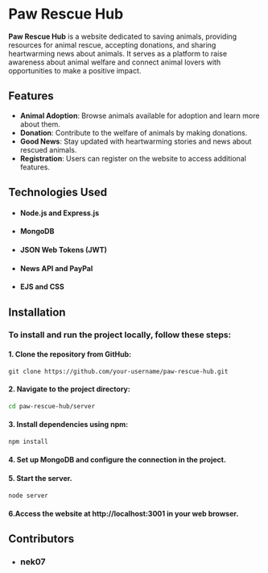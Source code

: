 # Paw Rescue Hub

**Paw Rescue Hub** is a website dedicated to saving animals, providing resources for animal rescue, accepting donations, and sharing heartwarming news about animals. It serves as a platform to raise awareness about animal welfare and connect animal lovers with opportunities to make a positive impact.


## Features
- **Animal Adoption**: Browse animals available for adoption and learn more about them.
- **Donation**: Contribute to the welfare of animals by making donations.
- **Good News**: Stay updated with heartwarming stories and news about rescued animals.
- **Registration**: Users can register on the website to access additional features.


## Technologies Used
- #### Node.js and Express.js
- #### MongoDB
- #### JSON Web Tokens (JWT)
- #### News API and PayPal
- #### EJS and CSS


## Installation
### To install and run the project locally, follow these steps:

#### 1. Clone the repository from GitHub:
   ```git
   git clone https://github.com/your-username/paw-rescue-hub.git
   ```
#### 2. Navigate to the project directory:
   ```bash
   cd paw-rescue-hub/server
   ```
#### 3. Install dependencies using npm:
   ```bash
   npm install
   ```

#### 4. Set up MongoDB and configure the connection in the project.

#### 5. Start the server.
   ```bash
   node server
   ```

#### 6.Access the website at http://localhost:3001 in your web browser.


## Contributors
* ### nek07
